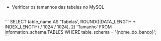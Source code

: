 - Verificar os tamanhos das tabelas no MySQL
<br>
```
SELECT table_name AS 'Tabelas', ROUND(((DATA_LENGTH + INDEX_LENGTH) / 1024 / 1024), 2) 'Tamanho' FROM information_schema.TABLES WHERE table_schema = '{nome_do_banco}';
```
